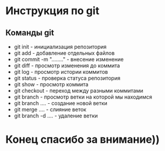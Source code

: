 # Инструкция по git

## Команды git

* git init - инициализация репозитория
* git add - добавление отдельных файлов
* git commit -m "........" - внесение изменение
* git diff - просмотр изменения до коммита
* git log - просмотр истории коммитов
* git status - проверка статуса репозитория
* git show - просмотр коммита
* git checkout - переход между разными коммитами
* git branch - просмотр ветки на которой мы находимся
* git branch .... - создание новой ветки 
* git merge .... - слияние веток 
* git branch -d .... - удаление ветки 
# Конец спасибо за внимание))